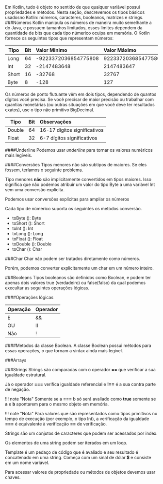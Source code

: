 Em Kotlin, tudo é objeto no sentido de que qualquer variável possui propriedades e métodos. 
Nesta seção, descrevemos os tipos básicos usados ​​no Kotlin: números, caracteres, booleanos, matrizes e strings.
###Números
Kotlin manipula os números de maneira muito semelhante a do Java, e possuem tamanhos limitados, esses limites dependem da quantidade de bits que cada tipo númerico oculpa em memória.
O Kotlin fornece os seguintes tipos que representam números:

|Tipo    |Bit|Valor Minimo        |Valor Máximo        |
| -------|:--|:-------------------|:-------------------|
| Long   |64 |-9223372036854775808|9223372036854775807 |
| Int    |32 |-2147483648         |2147483647          |
| Short  |16 |-32768              |32767               |
| Byte   |8  |-128                |127                 |

Os números de ponto flutuante vêm em dois tipos, dependendo de quantos dígitos você precisa. Se você precisar de maior precisão ou trabalhar com quantias monetárias (ou outras situações em que você deve ter resultados exatos), use o tipo não primitivo BigDecimal.

|Tipo    |Bit| Observações                   |
| -------|:--|:------------------------------|
| Double |64 | 16-17 dígitos significativos  |
| Float  |32 | 6-7 dígitos significativos    |


####Underline
Podemos usar _underline_ para tornar os valores numéricos mais legíveis.
<script src="https://gist.github.com/leoallvez/4d84fe66d410e68837efc59788580599.js"></script>

####Conversões
Tipos menores não são subtipos de maiores. Se eles fossem, teríamos o seguinte problema.
<script src="https://gist.github.com/leoallvez/9b7da06626f26ab07fa9bd9a67451888.js"></script>
Tipo menores **não** são implicitamente convertidos em tipos maiores. Isso significa que não podemos atribuir um valor do tipo Byte a uma variável Int sem uma conversão explícita.
<script src="https://gist.github.com/leoallvez/27f10bf96729fa931c9385dc15b4f165.js"></script>
Podemos usar conversões explícitas para ampliar os números
<script src="https://gist.github.com/leoallvez/4a11f3e3f1e16e4dc0a25136cd157f32.js"></script>

Cada tipo de númerico suporta os seguintes os metódos conversão.

- toByte (): Byte
- toShort (): Short
- toInt (): Int
- toLong (): Long
- toFloat (): Float
- toDouble (): Double
- toChar (): Char

###Char
Char não podem ser tratados diretamente como números.
<script src="https://gist.github.com/leoallvez/d99b56c8cffc250e7d6bc756c0f35375.js"></script>
Porém, podemos converter explicitamente um char em um número inteiro.
<script src="https://gist.github.com/leoallvez/1fc5e1bd9587752f31ea7400d494d673.js"></script>
<!--
Em Kotlin, o sistema de tipos distingue entre referências que podem conter nulas ou não. Uma variável ou propriedade não podem conter valor nulo por default.
<script src="https://gist.github.com/leoallvez/c52359fabad8c240a9a1f9c836b150c3.js"></script>
Para permitir valores nulos, nós devemos declarar a variável como _nullable_ explicitamente.
<script src="https://gist.github.com/leoallvez/ee132bc32f439d665c27e48e987dfe18.js"></script>
-->
###Booleans
Tipos booleanos são definidos como Boolean, e podem ter apenas dois valores true (verdadeiro) ou false(falso) da qual podemos execultar as seguintes operações lógicas.

####Operações lógicas

|Operação|Operador|
| -------|:-------|
| E      | &&     |
| OU     | II     |
| Não    | !      |

####Metodos da classe Boolean.
A classe Boolean possui métodos para essas operações, o que tornam a sintax ainda mais legivel.
<script src="https://gist.github.com/leoallvez/ca7aa4a97250c8d1a141d58ccd0da68e.js"></script>


###Arrays

###Strings
Strings são comparadas com o operador **==** que verificar a sua igualdade estrutural.
<script src="https://gist.github.com/leoallvez/fa6ac27dccd28c0ae83fc9bbd35620c3.js"></script>
Já o operador **===** verifica igualdade referencial e **!==** é a sua contra parte de negação.

!!! note "Nota"
    Somente se a **===** b só será avaliado como **true** somente se **a** e **b** apontarem para o mesmo objeto em memória.

<script src="https://gist.github.com/leoallvez/5c3586b5a45e6e03c117250133a80f1e.js"></script>

!!! note "Nota"
    Para valores que são representados como tipos primitivos no tempo de execução (por exemplo, o tipo Int), a verificação da igualdade **===** é equivalente à verificação **==** de verificação.

Strings são um conjutos de caracteres que podem ser acessados ​​por index.
<script src="https://gist.github.com/leoallvez/0667ee05a395e270e3698d58ba36398c.js"></script>
Os elementos de uma string podem ser iterados em um loop.
<script src="https://gist.github.com/leoallvez/a931f839e7c191d1540bd3817d0918ac.js"></script>
Template é um pedaço de código que é avaliado e seu resultado é concatenado em uma string. 
Começa com um sinal de dólar **$** e consiste em um nome variável.
<script src="https://gist.github.com/leoallvez/ec02fabc2f4b5012fa6c0bdb629d9a47.js"></script> 
Para acessar valores de propriedade ou métodos de objetos devemos usar chaves.
<script src="https://gist.github.com/leoallvez/2b37c9facb9a705f8a4fa51b6db16af8.js"></script>


